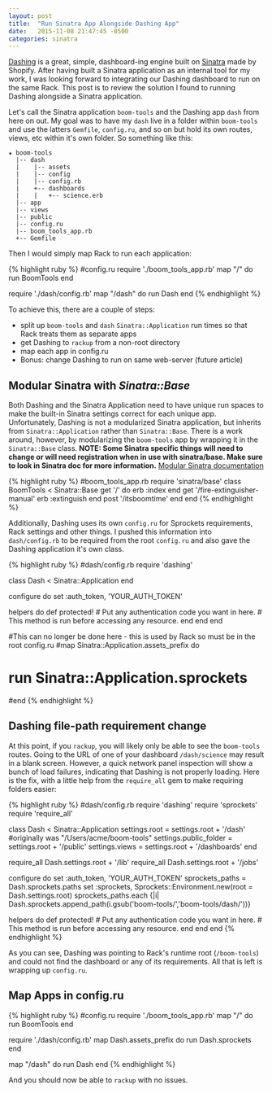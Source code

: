 ```yaml
---
layout: post
title:  "Run Sinatra App Alongside Dashing App"
date:   2015-11-08 21:47:45 -0500
categories: sinatra
---
```

[Dashing](http://dashing.io/) is a great, simple, dashboard-ing engine built on [Sinatra](http://www.sinatrarb.com/) made by Shopify. After having built a Sinatra application as an internal tool for my work, I was looking forward to integrating our Dashing dashboard to run on the same Rack. This post is to review the solution I found to running Dashing alongside a Sinatra application.

Let's call the Sinatra application `boom-tools` and the Dashing app `dash` from here on out. My goal was to have my `dash` live in a folder within `boom-tools` and use the latters `Gemfile`, `config.ru`, and so on but hold its own routes, views, etc within it's own folder. So something like this:

    ★ boom-tools
      |-- dash
      |    |-- assets
      |    |-- config
      |    |-- config.rb
      |    +-- dashboards
      |    |   +-- science.erb
      |-- app
      |-- views
      |-- public
      |-- config.ru
      |-- boom_tools_app.rb
      +-- Gemfile

Then I would simply map Rack to run each application:

{% highlight ruby %}
#config.ru
require './boom_tools_app.rb'
map "/" do
  run BoomTools
end

require './dash/config.rb'
map "/dash" do
  run Dash
end
{% endhighlight %}

To achieve this, there are a couple of steps:

- split up `boom-tools` and `dash` `Sinatra::Application` run times so that Rack treats them as separate apps
- get Dashing to `rackup` from a non-root directory
- map each app in config.ru
- Bonus: change Dashing to run on same web-server (future article)

## Modular Sinatra with *Sinatra::Base*
Both Dashing and the Sinatra Application need to have unique run spaces to make the built-in Sinatra settings correct for each unique app. Unfortunately, Dashing is not a modularized Sinatra application, but inherits from `Sinatra::Application` rather than `Sinatra::Base`. There is a work around, however, by modularizing the `boom-tools` app by wrapping it in the `Sinatra::Base` class. **NOTE: Some Sinatra specific things will need to change or will need registration when in use with sinatra/base. Make sure to look in Sinatra doc for more information.** [Modular Sinatra documentation](http://www.sinatrarb.com/intro.html#Sinatra::Base%20-%20Middleware,%20Libraries,%20and%20Modular%20Apps)

{% highlight ruby %}
#boom_tools_app.rb
require 'sinatra/base'
class BoomTools < Sinatra::Base
  get '/' do
    erb :index
  end
  get '/fire-extinguisher-manual'
    erb :extinguish
  end
  post '/itsboomtime'
  end
end
{% endhighlight %}

Additionally, Dashing uses its own `config.ru` for Sprockets requirements, Rack settings and other things. I pushed this information into `dash/config.rb` to be required from the root `config.ru` and also gave the Dashing application it's own class.

{% highlight ruby %}
#dash/config.rb
require 'dashing'

class Dash < Sinatra::Application
end

configure do
  set :auth_token, 'YOUR_AUTH_TOKEN'

  helpers do
    def protected!
     # Put any authentication code you want in here.
     # This method is run before accessing any resource.
    end
  end
end

#This can no longer be done here - this is used by Rack so must be in the root config.ru
#map Sinatra::Application.assets_prefix do
#  run Sinatra::Application.sprockets
#end
{% endhighlight %}

## Dashing file-path requirement change
At this point, if you `rackup`, you will likely only be able to see the `boom-tools` routes. Going to the URL of one of your dashboard `/dash/science` may result in a blank screen. However, a quick network panel inspection will show a bunch of load failures, indicating that Dashing is not properly loading. Here is the fix, with a little help from the `require_all` gem to make requiring folders easier:

{% highlight ruby %}
#dash/config.rb
require 'dashing'
require 'sprockets'
require 'require_all'

class Dash < Sinatra::Application
  settings.root = settings.root + '/dash' #originally was "/Users/acme/boom-tools"
  settings.public_folder = settings.root + '/public'
  settings.views = settings.root + '/dashboards'
end

require_all Dash.settings.root + '/lib'
require_all Dash.settings.root + '/jobs'

configure do
  set :auth_token, 'YOUR_AUTH_TOKEN'
  sprockets_paths = Dash.sprockets.paths
  set :sprockets, Sprockets::Environment.new(root = Dash.settings.root)
  sprockets_paths.each {|i| Dash.sprockets.append_path(i.gsub('boom-tools/','boom-tools/dash/'))}

  helpers do
    def protected!
     # Put any authentication code you want in here.
     # This method is run before accessing any resource.
    end
  end
end
{% endhighlight %}

As you can see, Dashing was pointing to Rack's runtime root (`/boom-tools`) and could not find the dashboard or any of its requirements. All that is left is wrapping up `config.ru`.

## Map Apps in config.ru
{% highlight ruby %}
#config.ru
require './boom_tools_app.rb'
map "/" do
  run BoomTools
end

require './dash/config.rb'
map Dash.assets_prefix do
  run Dash.sprockets
end

map "/dash" do
  run Dash
end
{% endhighlight %}

And you should now be able to `rackup` with no issues.

